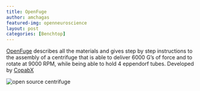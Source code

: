 ```yaml
---
title: OpenFuge
author: amchagas
featured-img: openneuroscience
layout: post
categories: [Benchtop]
---
```


[OpenFuge](https://www.thingiverse.com/thing:151406) describes all the materials and gives step by step instructions to the assembly of a centrifuge that is able to deliver 6000 G’s of force and to rotate at 9000 RPM, while being able to hold 4 eppendorf tubes. Developed by [CopabX](https://www.thingiverse.com/CopabX/about)

![open source centrifuge](https://cdn.thingiverse.com/renders/a6/78/ad/86/8a/IMG_20130525_163428_preview_featured.jpg_ "OpenFuge")
